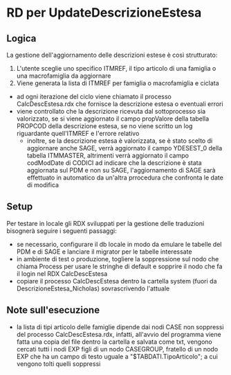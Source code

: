 # RD per UpdateDescrizioneEstesa

## Logica 
La gestione dell'aggiornamento delle descrizioni estese è così strutturato:
1. L'utente sceglie uno specifico ITMREF, il tipo articolo di una famiglia o una macrofamiglia da aggiornare
2. Viene generata la lista di ITMREF per famiglia o macrofamiglia e ciclata
  - ad ogni iterazione del ciclo viene chiamato il processo CalcDescEstesa.rdx che fornisce la descrizione estesa o eventuali errori
  - viene controllato che la descrizione ricevuta dal sottoprocesso sia valorizzato, se si viene aggiornato il campo propValore della tabella PROPCOD della descrizione estesa, se no viene scritto un log riguardante quell'ITMREF e l'errore relativo
    - inoltre, se la descrizione estesa è valorizzata, se è stato scelto di aggiornare anche SAGE, verrà aggiornato il campo YDESEST_0 della tabella ITMMASTER, altrimenti verrà aggiornato il campo codModDate di CODICI ad indicare che la descrizione è stata aggiornata sul PDM e non su SAGE, l'aggiornamento di SAGE sarà effettuato in automatico da un'altra prrocedura che confronta le date di modifica

## Setup
Per testare in locale gli RDX sviluppati per la gestione delle traduzioni bisognerà seguire i seguenti passaggi:
- se necessario, configurare il db locale in modo da emulare le tabelle del PDM e di SAGE e lanciare il migrator per le tabelle interessate
- in ambiente di test o produzione, togliere la soppressione sul nodo che chiama Process per usare le stringhe di default e sopprire il nodo che fa il login nel RDX CalcDescEstesa
- copiare il processo CalcDescEstesa dentro la cartella system (fuori da DescrizioneEstesa_Nicholas) sovrascrivendo l'attuale 

## Note sull'esecuzione
- la lista di tipi articolo delle famiglie dipende dai nodi CASE non soppressi del processo CalcDescEstesa.rdx, infatti, all'avvio del programma viene fatta una copia del file dentro la cartella e salvata come txt, vengono cercati tutti i nodi EXP figli di un nodo CASEGROUP, fratello di un nodo EXP che ha un campo di testo uguale a "$TABDATI.TipoArticolo"; a cui vengono tolti quelli soppressi


